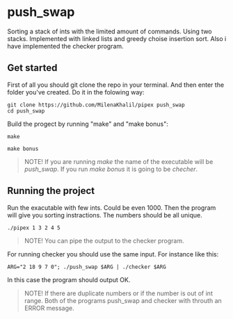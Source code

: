 # push_swap

Sorting a stack of ints with the limited amount of commands. Using two stacks. Implemented with linked lists and greedy choise insertion sort.
Also i have implemented the checker program.

## Get started

First of all you should git clone the repo in your terminal. And then enter the folder you've created. Do it in the folowing way:

```console
git clone https://github.com/MilenaKhalil/pipex push_swap
cd push_swap
```

Build the progect by running "make" and "make bonus":

```console
make
```

```console
make bonus
```
>NOTE! If you are running _make_ the name of the executable will be _push_swap_. If you run _make bonus_ it is going to be _checher_.

## Running the project

Run the exacutable with few ints. Could be even 1000. Then the program will give you sorting instractions. The numbers should be all unique. 

```console
./pipex 1 3 2 4 5
```
>NOTE! You can pipe the output to the checker program. 

For running checker you should use the same input. For instance like this:
```console
ARG="2 18 9 7 0"; ./push_swap $ARG | ./checker $ARG
```
In this case the program should output OK.
>NOTE! If there are duplicate numbers or if the number is out of int range. Both of the programs push_swap and checker with throuth an ERROR message.
